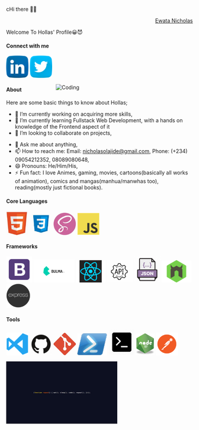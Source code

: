 cHi there 👋🏾
<div align="right" class="badge-base LI-profile-badge" data-locale="en_US" data-size="medium" data-theme="dark" data-type="VERTICAL" data-vanity="nicholas-ewata-b0976b23b" data-version="v1"><a class="badge-base__link LI-simple-link" href="https://www.linkedin.com/in/nicholas-ewata-b0976b23b">Ewata Nicholas</a></div>
              
<span>Welcome To Hollas' Profile😀😈</span>

#### Connect with me 
<a href="https://www.linkedin.com/in/nicholas-ewata-b0976b23b"><img src="images/linkedin.png" width="60" /></a>
<a href="https://twitter.com/Hollas_"><img src="images/twitter.png" width="60" /></a>

<img align="right" alt="Coding" width="370" src="https://miro.medium.com/max/680/0*7Q3yvSIv_t0ioJ-Z.gif"/>

#### About
Here are some basic things to know about Hollas;

- 🔭 I’m currently working on acquiring more skills,
- 🌱 I’m currently learning Fullstack Web Development, with a hands on knowledge of the Frontend aspect of it
- 👯 I’m looking to collaborate on projects,
<!--- 🤔 I’m looking for help with--> 
- 💬 Ask me about anything,
- 📫 How to reach me: Email: nicholasolajide@gmail.com, Phone: (+234) 09054212352, 08089080648,
- 😄 Pronouns: He/Him/His,
- ⚡ Fun fact: I love Animes, gaming, movies, cartoons(basically all works of animation), comics and mangas(manhua/manwhas too), reading(mostly just fictional books).

#### Core Languages
<code><img src="images/html.jpg" width="60" title="HTML" /></code>
<code><img src="images/css.jpg" width="60" title="CSS" /></code>
<code><img src="images/sass.jpg" width="60" title="SASS" /></code>
<code><img src="images/javascript.png" width="60" title="JavaScript" /></code>

#### Frameworks
<code><img src="images/B.png" width="70" title="Bootstrap" /></code>
<code><img src="images/Bulma.png" width="110" title="Bulma" /></code>
<code><img src="images/react.png" width="80" title="React" /></code>
<code><img src="images/api.jpg" width="70" title="API" /></code>
<code><img src="images/json.png" width="70" title="JSON" /></code>
<code><img src="images/nodemon.png" width="80" title="Nodemon" /></code>
<code><img src="images/express.png" width="65" title="Express" /></code>

#### Tools
<code><img src="images/visualstudio.svg" width="60" title="Visual Studio Code" /></code>
<code><img src="images/github.jpg" width="60" title="GitHub" /></code>
<code><img src="images/git.jpg" width="60" title="Git" /></code>
<code><img src="images/power.png" width="80" title="Powershell" /></code>
<code><img src="images/command.png" width="70" title="Commandprompt" /></code>
<code><img src="images/R.png" width="50" title="NodeJS" /></code>
<code><img src="images/postman.png" width="60" title="Postman API" /></code>


<!-- Find ur own picture, na my own pic dey here -->
<code><img src="images/life.png"></code>

